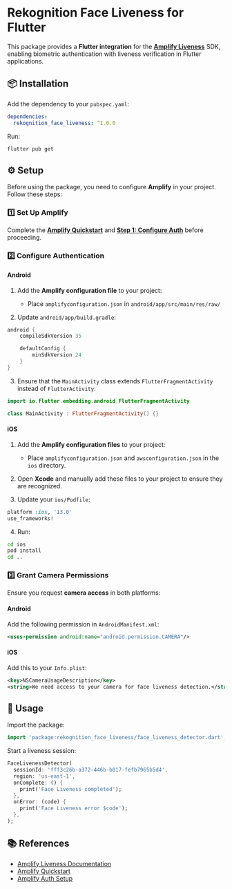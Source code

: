 # Rekognition Face Liveness for Flutter

This package provides a **Flutter integration** for the **[Amplify Liveness](https://ui.docs.amplify.aws/swift/connected-components/liveness)** SDK, enabling biometric authentication with liveness verification in Flutter applications.

## 📦 Installation

Add the dependency to your `pubspec.yaml`:

```yaml
dependencies:
  rekognition_face_liveness: ^1.0.0
```

Run:

```sh
flutter pub get
```

## ⚙️ Setup

Before using the package, you need to configure **Amplify** in your project. Follow these steps:

### 1️⃣ Set Up Amplify

Complete the **[Amplify Quickstart](https://ui.docs.amplify.aws/swift/connected-components/liveness#quick-start)** and **[Step 1: Configure Auth](https://ui.docs.amplify.aws/swift/connected-components/liveness#step-1-configure-auth)** before proceeding.

### 2️⃣ Configure Authentication

#### Android

1. Add the **Amplify configuration file** to your project:
    - Place `amplifyconfiguration.json` in `android/app/src/main/res/raw/`

2. Update `android/app/build.gradle`:

```gradle
android {
    compileSdkVersion 35

    defaultConfig {
        minSdkVersion 24
    }
}
```

3. Ensure that the `MainActivity` class extends `FlutterFragmentActivity` instead of `FlutterActivity`:

```kotlin
import io.flutter.embedding.android.FlutterFragmentActivity

class MainActivity : FlutterFragmentActivity() {}
```

#### iOS

1. Add the **Amplify configuration files** to your project:
    - Place `amplifyconfiguration.json` and `awsconfiguration.json` in the `ios` directory.

2. Open **Xcode** and manually add these files to your project to ensure they are recognized.

3. Update your `ios/Podfile`:

```ruby
platform :ios, '13.0'
use_frameworks!
```

4. Run:

```sh
cd ios
pod install
cd ..
```

### 3️⃣ Grant Camera Permissions

Ensure you request **camera access** in both platforms:

#### Android

Add the following permission in `AndroidManifest.xml`:

```xml
<uses-permission android:name="android.permission.CAMERA"/>
```

#### iOS

Add this to your `Info.plist`:

```xml
<key>NSCameraUsageDescription</key>
<string>We need access to your camera for face liveness detection.</string>
```

## 🚀 Usage

Import the package:

```dart
import 'package:rekognition_face_liveness/face_liveness_detector.dart';
```

Start a liveness session:

```dart
FaceLivenessDetector(
  sessionId: 'fff3c26b-a372-446b-b017-fefb7965b5d4',
  region: 'us-east-1',
  onComplete: () {
    print('Face Liveness completed');
  },
  onError: (code) {
    print('Face Liveness error $code');
  },
);
```

## 📚 References

- [Amplify Liveness Documentation](https://ui.docs.amplify.aws/swift/connected-components/liveness)
- [Amplify Quickstart](https://ui.docs.amplify.aws/swift/connected-components/liveness#quick-start)
- [Amplify Auth Setup](https://ui.docs.amplify.aws/swift/connected-components/liveness#step-1-configure-auth)  
